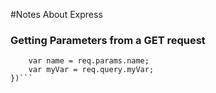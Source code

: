 #Notes About Express

### Getting Parameters from a GET request


```app.get('/:name'function (req, res, next) {
    var name = req.params.name;
    var myVar = req.query.myVar;
})```

